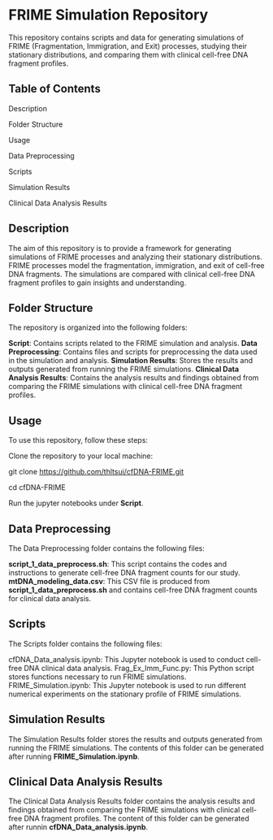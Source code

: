 # FRIME Simulation Repository

This repository contains scripts and data for generating simulations of FRIME (Fragmentation, Immigration, and Exit) processes, studying their stationary distributions, and comparing them with clinical cell-free DNA fragment profiles.

## Table of Contents

Description

Folder Structure

Usage

Data Preprocessing

Scripts

Simulation Results

Clinical Data Analysis Results


## Description

The aim of this repository is to provide a framework for generating simulations of FRIME processes and analyzing their stationary distributions. FRIME processes model the fragmentation, immigration, and exit of cell-free DNA fragments. The simulations are compared with clinical cell-free DNA fragment profiles to gain insights and understanding.

## Folder Structure

The repository is organized into the following folders:

**Script**: Contains scripts related to the FRIME simulation and analysis.
**Data Preprocessing**: Contains files and scripts for preprocessing the data used in the simulation and analysis.
**Simulation Results**: Stores the results and outputs generated from running the FRIME simulations.
**Clinical Data Analysis Results**: Contains the analysis results and findings obtained from comparing the FRIME simulations with clinical cell-free DNA fragment profiles.

## Usage

To use this repository, follow these steps:

Clone the repository to your local machine:

git clone https://github.com/thltsui/cfDNA-FRIME.git

cd cfDNA-FRIME

Run the jupyter notebooks under **Script**.


## Data Preprocessing

The Data Preprocessing folder contains the following files:

**script_1_data_preprocess.sh**: This script contains the codes and instructions to generate cell-free DNA fragment counts for our study.
**mtDNA_modeling_data.csv**: This CSV file is produced from **script_1_data_preprocess.sh** and contains cell-free DNA fragment counts for clinical data analysis.

## Scripts

The Scripts folder contains the following files:

cfDNA_Data_analysis.ipynb: This Jupyter notebook is used to conduct cell-free DNA clinical data analysis.
Frag_Ex_Imm_Func.py: This Python script stores functions necessary to run FRIME simulations.
FRIME_Simulation.ipynb: This Jupyter notebook is used to run different numerical experiments on the stationary profile of FRIME simulations.

## Simulation Results

The Simulation Results folder stores the results and outputs generated from running the FRIME simulations. The contents of this folder can be generated after running **FRIME_Simulation.ipynb**.

## Clinical Data Analysis Results

The Clinical Data Analysis Results folder contains the analysis results and findings obtained from comparing the FRIME simulations with clinical cell-free DNA fragment profiles. The content of this folder can be generated after runnin **cfDNA_Data_analysis.ipynb**.
